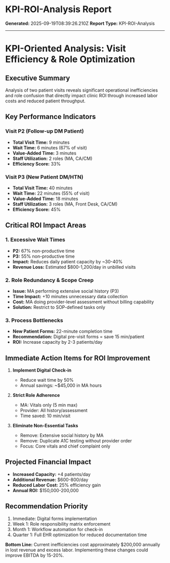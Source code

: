 # KPI-ROI-Analysis Report

**Generated:** 2025-09-19T08:39:26.210Z
**Report Type:** KPI-ROI-Analysis

---

# KPI-Oriented Analysis: Visit Efficiency & Role Optimization

## Executive Summary
Analysis of two patient visits reveals significant operational inefficiencies and role confusion that directly impact clinic ROI through increased labor costs and reduced patient throughput.

## Key Performance Indicators

### Visit P2 (Follow-up DM Patient)
- **Total Visit Time:** 9 minutes
- **Wait Time:** 6 minutes (67% of visit)
- **Value-Added Time:** 3 minutes
- **Staff Utilization:** 2 roles (MA, CA/CM)
- **Efficiency Score:** 33%

### Visit P3 (New Patient DM/HTN)
- **Total Visit Time:** 40 minutes
- **Wait Time:** 22 minutes (55% of visit)
- **Value-Added Time:** 18 minutes
- **Staff Utilization:** 3 roles (MA, Front Desk, CA/CM)
- **Efficiency Score:** 45%

## Critical ROI Impact Areas

### 1. Excessive Wait Times
- **P2:** 67% non-productive time
- **P3:** 55% non-productive time
- **Impact:** Reduces daily patient capacity by ~30-40%
- **Revenue Loss:** Estimated $800-1,200/day in unbilled visits

### 2. Role Redundancy & Scope Creep
- **Issue:** MA performing extensive social history (P3)
- **Time Impact:** +10 minutes unnecessary data collection
- **Cost:** MA doing provider-level assessment without billing capability
- **Solution:** Restrict to SOP-defined tasks only

### 3. Process Bottlenecks
- **New Patient Forms:** 22-minute completion time
- **Recommendation:** Digital pre-visit forms = save 15 min/patient
- **ROI:** Increase capacity by 2-3 patients/day

## Immediate Action Items for ROI Improvement

1. **Implement Digital Check-in**
   - Reduce wait time by 50%
   - Annual savings: ~$45,000 in MA hours

2. **Strict Role Adherence**
   - MA: Vitals only (5 min max)
   - Provider: All history/assessment
   - Time saved: 10 min/visit

3. **Eliminate Non-Essential Tasks**
   - Remove: Extensive social history by MA
   - Remove: Duplicate A1C testing without provider order
   - Focus: Core vitals and chief complaint only

## Projected Financial Impact
- **Increased Capacity:** +4 patients/day
- **Additional Revenue:** $600-800/day
- **Reduced Labor Cost:** 25% efficiency gain
- **Annual ROI:** $150,000-200,000

## Recommendation Priority
1. Immediate: Digital forms implementation
2. Week 1: Role responsibility matrix enforcement
3. Month 1: Workflow automation for check-in
4. Quarter 1: Full EHR optimization for reduced documentation time

**Bottom Line:** Current inefficiencies cost approximately $200,000 annually in lost revenue and excess labor. Implementing these changes could improve EBITDA by 15-20%.